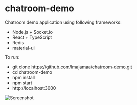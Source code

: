 # chatroom-demo

Chatroom demo application using following frameworks:
 * Node.js + Socket.io
 * React + TypeScript
 * Redis
 * material-ui

To run:
 * git clone https://github.com/lmajamaa/chatroom-demo.git
 * cd chatroom-demo
 * npm install
 * npm start
 * http://localhost:3000
 
![Screenshot](https://i.imgur.com/1XgoM7p.png)